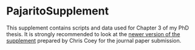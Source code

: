 # PajaritoSupplement

This supplement contains scripts and data used for Chapter 3 of my PhD thesis. It is strongly recommended to look at the [newer version of the supplement](https://github.com/chriscoey/PajaritoSupplement) prepared by Chris Coey for the journal paper submission.
